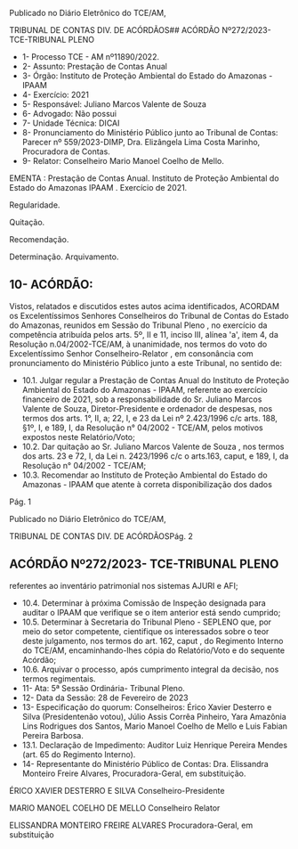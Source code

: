 Publicado  no  Diário  Eletrônico do TCE/AM,

TRIBUNAL DE CONTAS DIV. DE ACÓRDÃOS## ACÓRDÃO Nº272/2023- TCE-TRIBUNAL PLENO

- 1- Processo TCE - AM nº11890/2022.
- 2- Assunto: Prestação de Contas Anual
- 3- Órgão: Instituto de Proteção Ambiental do Estado do Amazonas - IPAAM
- 4- Exercício: 2021
- 5- Responsável: Juliano Marcos Valente de Souza
- 6- Advogado: Não possui
- 7- Unidade Técnica: DICAI
- 8- Pronunciamento  do  Ministério  Público  junto  ao  Tribunal  de  Contas: Parecer  nº 559/2023-DIMP, Dra. Elizângela Lima Costa Marinho, Procuradora de Contas.
- 9- Relator: Conselheiro Mario Manoel Coelho de Mello.

EMENTA :  Prestação  de  Contas  Anual.  Instituto  de Proteção Ambiental do Estado  do Amazonas  IPAAM . Exercício de 2021.

Regularidade.

Quitação.

Recomendação.

Determinação. Arquivamento.

## 10-  ACÓRDÃO:

Vistos, relatados e discutidos estes autos acima identificados, ACORDAM os Excelentíssimos Senhores Conselheiros do Tribunal de Contas do Estado do Amazonas, reunidos em Sessão do Tribunal Pleno , no exercício da competência atribuída pelos arts. 5º, II e 11, inciso III, alínea 'a', item 4, da Resolução n.04/2002-TCE/AM, à unanimidade, nos termos do voto do Excelentíssimo Senhor Conselheiro-Relator , em consonância com pronunciamento do Ministério Público junto a este Tribunal, no sentido de:

- 10.1. Julgar regular a Prestação de Contas Anual do Instituto de Proteção Ambiental  do  Estado  do  Amazonas  -  IPAAM,  referente  ao exercício financeiro  de  2021,  sob  a  responsabilidade  do Sr.  Juliano  Marcos Valente de Souza, Diretor-Presidente e ordenador de despesas, nos termos dos arts. 1°, II, a; 22, I, e 23 da Lei nº 2.423/1996 c/c arts. 188, §1º,  I,  e  189,  I,  da  Resolução  n°  04/2002  -  TCE/AM,  pelos  motivos expostos neste Relatório/Voto;
- 10.2. Dar quitação ao Sr. Juliano Marcos Valente de Souza ,  nos termos dos arts. 23 e 72, I, da Lei n. 2423/1996 c/c o arts.163, caput, e 189, I, da Resolução n° 04/2002 - TCE/AM;
- 10.3. Recomendar ao Instituto de Proteção Ambiental do Estado  do Amazonas - IPAAM que atente à correta  disponibilização  dos  dados

Pág. 1

Publicado  no  Diário  Eletrônico do TCE/AM,

TRIBUNAL DE CONTAS DIV. DE ACÓRDÃOSPág. 2

## ACÓRDÃO Nº272/2023- TCE-TRIBUNAL PLENO

referentes ao inventário patrimonial nos sistemas AJURI e AFI;

- 10.4. Determinar à próxima Comissão de Inspeção designada para auditar o IPAAM que verifique se o item anterior está sendo cumprido;
- 10.5. Determinar à Secretaria do Tribunal Pleno - SEPLENO que, por meio do  setor  competente,  cientifique  os  interessados  sobre  o  teor  deste julgamento,  nos  termos  do  art.  162, caput ,  do  Regimento  Interno  do TCE/AM,  encaminhando-lhes  cópia  do Relatório/Voto  e  do  sequente Acórdão;
- 10.6. Arquivar o  processo,  após  cumprimento  integral  da  decisão,  nos termos regimentais.
- 11-  Ata: 5ª Sessão Ordinária- Tribunal Pleno.
- 12-  Data da Sessão: 28 de Fevereiro de 2023
- 13-  Especificação do quorum: Conselheiros: Érico Xavier Desterro e Silva (Presidentenão votou),  Júlio  Assis  Corrêa  Pinheiro,  Yara  Amazônia  Lins  Rodrigues  dos  Santos, Mario Manoel Coelho de Mello e Luis Fabian Pereira Barbosa.
- 13.1. Declaração  de  Impedimento: Auditor  Luiz  Henrique  Pereira  Mendes  (art.  65  do Regimento Interno).
- 14-  Representante do Ministério Público de Contas: Dra.  Elissandra  Monteiro  Freire Alvares, Procuradora-Geral, em substituição.

ÉRICO XAVIER DESTERRO E SILVA Conselheiro-Presidente

MARIO MANOEL COELHO DE MELLO Conselheiro Relator

ELISSANDRA MONTEIRO FREIRE ALVARES Procuradora-Geral, em substituição